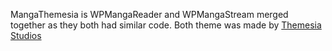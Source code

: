 MangaThemesia is WPMangaReader and WPMangaStream merged together as they both had similar code. Both
theme was made by [Themesia Studios](https://themesia.com)
